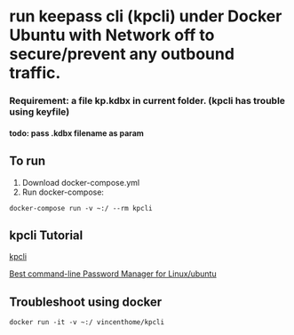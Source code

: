 # run keepass cli  (kpcli) under Docker Ubuntu with Network off to secure/prevent any outbound traffic.

### Requirement: a file kp.kdbx in current folder. (kpcli has trouble using keyfile)
#### todo: pass .kdbx filename as param

## To run

1. Download docker-compose.yml
2. Run docker-compose:

```
docker-compose run -v ~:/ --rm kpcli 
```

## kpcli Tutorial

[kpcli](http://kpcli.sourceforge.net/)

[Best command-line Password Manager for Linux/ubuntu](https://www.techinfected.net/2016/05/kpcli-best-command-line-password-manager-ubuntu-linux-mint-debian.html)

## Troubleshoot using docker

```
docker run -it -v ~:/ vincenthome/kpcli
```
